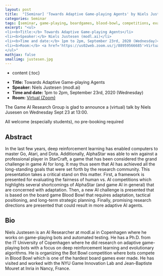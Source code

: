 ```yaml
---
layout: post
title:  "[Seminar] 'Towards Adaptive Game-playing Agents' by Niels Justesen"
categories: Seminar
tags: [seminar, game-playing, boardgames, blood-bowl, competitions, evaluation, strategy]
excerpt: "<ul>
<li><b>Title:</b> Towards Adaptive Game-playing Agents</li>
<li><b>Speaker:</b> Niels Justesen (modl.ai)</li> 
<li><b>Time and date:</b> 1pm to 2pm, September 23rd, 2020 (Wednesday)</li>
<li><b>Room:</b> <a href='https://us02web.zoom.us/j/88959566685'>Virtual (Zoom)</a></li>
</ul>"
mathjax: false
smallimg: justesen.jpg
---
```


* content
{:toc}

<ul>
<li><b>Title:</b> Towards Adaptive Game-playing Agents</li>
<li><b>Speaker:</b> Niels Justesen (modl.ai)</li> 
<li><b>Time and date:</b> 1pm to 2pm, September 23rd, 2020 (Wednesday)</li>
<li><b>Room:</b> <a href='https://us02web.zoom.us/j/88959566685'>Virtual (Zoom)</a></li>
</ul>

The Game AI Research Group is glad to announce a (virtual) talk by Niels Jusesen on Wednesday Sept 23 at 13:00.

All welcome (especially students), no pre-booking required 

## Abstract

In the last few years, deep reinforcement learning has enabled computers to master Go, Atari, and Dota. Additionally, AlphaStar was able to win against a professional player in StarCraft, a game that has been considered the grand challenge in game AI for long. It may thus seem that AI has achieved all the long-standing goals that were set forth by the research community. This presentation takes a critical stand on this matter. First, a framework is presented for evaluating the fairness of human vs. AI competitions which highlights several shortcomings of AlphaStar (and game AI in general) that are concerned with adaptation. Then, a new AI challenge is presented that is based on the board game Blood Bowl that requires adaptation, tactical positioning, and long-term strategic planning. Finally, promising research directions are presented that could result in more adaptive AI agents.

## Bio

Niels Justesen is an AI Researcher at modl.ai in Copenhagen where he works on game-playing bots and automated testing. He has a Ph.D. from the IT University of Copenhagen where he did research on adaptive game-playing bots with a focus on deep reinforcement learning and evolutionary algorithms. He is organizing the Bot Bowl competition where bots compete in Blood Bowl which is one of the hardest board games ever made. He has visited and worked with the NYU Game Innovation Lab and Jean-Baptiste Mouret at Inria in Nancy, France.

